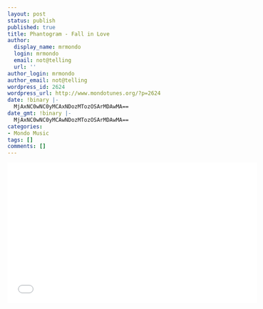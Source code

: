 ```yaml
---
layout: post
status: publish
published: true
title: Phantogram - Fall in Love
author:
  display_name: mrmondo
  login: mrmondo
  email: not@telling
  url: ''
author_login: mrmondo
author_email: not@telling
wordpress_id: 2624
wordpress_url: http://www.mondotunes.org/?p=2624
date: !binary |-
  MjAxNC0wNC0yMCAxNDozMTozOSArMDAwMA==
date_gmt: !binary |-
  MjAxNC0wNC0yMCAwNDozMTozOSArMDAwMA==
categories:
- Mondo Music
tags: []
comments: []
---
```

<iframe width="560" height="315" src="//www.youtube.com/embed/BqMRy6mwI-o" frameborder="0"> </iframe>
